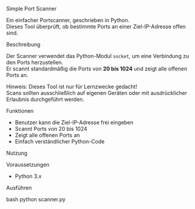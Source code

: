  Simple Port Scanner

Ein einfacher Portscanner, geschrieben in Python.  
Dieses Tool überprüft, ob bestimmte Ports an einer Ziel-IP-Adresse offen sind.

 Beschreibung

Der Scanner verwendet das Python-Modul `socket`, um eine Verbindung zu den Ports herzustellen.  
Er scannt standardmäßig die Ports von **20 bis 1024** und zeigt alle offenen Ports an.

Hinweis: Dieses Tool ist nur für Lernzwecke gedacht!  
Scans sollten ausschließlich auf eigenen Geräten oder mit ausdrücklicher Erlaubnis durchgeführt werden.

 Funktionen

- Benutzer kann die Ziel-IP-Adresse frei eingeben
- Scannt Ports von 20 bis 1024
- Zeigt alle offenen Ports an
- Einfach verständlicher Python-Code

 Nutzung

Voraussetzungen

- Python 3.x

Ausführen

bash
python scanner.py
